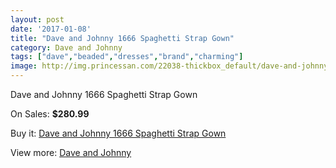 ```yaml
---
layout: post
date: '2017-01-08'
title: "Dave and Johnny 1666 Spaghetti Strap Gown"
category: Dave and Johnny
tags: ["dave","beaded","dresses","brand","charming"]
image: http://img.princessan.com/22038-thickbox_default/dave-and-johnny-1666-spaghetti-strap-gown.jpg
---
```

Dave and Johnny 1666 Spaghetti Strap Gown

On Sales: **$280.99**
<a href="https://www.princessan.com/en/dave-and-johnny/10038-dave-and-johnny-1666-spaghetti-strap-gown.html"><amp-img layout="responsive" width="600" height="600" src="//img.princessan.com/22038-thickbox_default/dave-and-johnny-1666-spaghetti-strap-gown.jpg" alt="Dave and Johnny 1666 Spaghetti Strap Gown 0" /></a>
<a href="https://www.princessan.com/en/dave-and-johnny/10038-dave-and-johnny-1666-spaghetti-strap-gown.html"><amp-img layout="responsive" width="600" height="600" src="//img.princessan.com/22039-thickbox_default/dave-and-johnny-1666-spaghetti-strap-gown.jpg" alt="Dave and Johnny 1666 Spaghetti Strap Gown 1" /></a>

Buy it: [Dave and Johnny 1666 Spaghetti Strap Gown](https://www.princessan.com/en/dave-and-johnny/10038-dave-and-johnny-1666-spaghetti-strap-gown.html "Dave and Johnny 1666 Spaghetti Strap Gown")

View more: [Dave and Johnny](https://www.princessan.com/en/16-dave-and-johnny "Dave and Johnny")